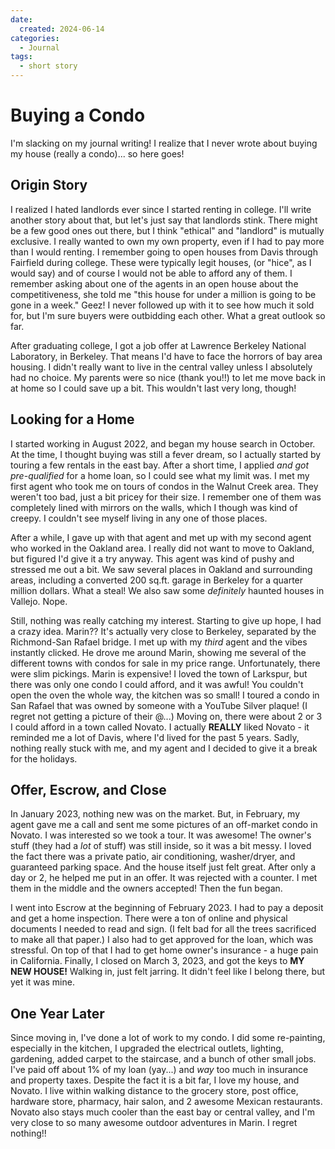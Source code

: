 ```yaml
---
date:
  created: 2024-06-14
categories:
  - Journal
tags:
  - short story
---
```

# Buying a Condo

I'm slacking on my journal writing! I realize that I never wrote about buying my house (really a condo)... so here goes!

<!-- more -->

## Origin Story

I realized I hated landlords ever since I started renting in college. I'll write another story about that, but let's just say that landlords stink. There might be a few good ones out there, but I think "ethical" and "landlord" is mutually exclusive. I really wanted to own my own property, even if I had to pay more than I would renting. I remember going to open houses from Davis through Fairfield during college. These were typically legit houses, (or "hice", as I would say) and of course I would not be able to afford any of them. I remember asking about one of the agents in an open house about the competitiveness, she told me "this house for under a million is going to be gone in a week." Geez! I never followed up with it to see how much it sold for, but I'm sure buyers were outbidding each other. What a great outlook so far.

After graduating college, I got a job offer at Lawrence Berkeley National Laboratory, in Berkeley. That means I'd have to face the horrors of bay area housing. I didn't really want to live in the central valley unless I absolutely had no choice. My parents were so nice (thank you!!) to let me move back in at home so I could save up a bit. This wouldn't last very long, though!

## Looking for a Home

I started working in August 2022, and began my house search in October. At the time, I thought buying was still a fever dream, so I actually started by touring a few rentals in the east bay. After a short time, I applied *and got pre-qualified* for a home loan, so I could see what my limit was. I met my first agent who took me on tours of condos in the Walnut Creek area. They weren't too bad, just a bit pricey for their size. I remember one of them was completely lined with mirrors on the walls, which I though was kind of creepy. I couldn't see myself living in any one of those places.

After a while, I gave up with that agent and met up with my second agent who worked in the Oakland area. I really did not want to move to Oakland, but figured I'd give it a try anyway. This agent was kind of pushy and stressed me out a bit. We saw several places in Oakland and surrounding areas, including a converted 200 sq.ft. garage in Berkeley for a quarter million dollars. What a steal! We also saw some *definitely* haunted houses in Vallejo. Nope.

Still, nothing was really catching my interest. Starting to give up hope, I had a crazy idea. Marin?? It's actually very close to Berkeley, separated by the Richmond-San Rafael bridge. I met up with my *third* agent and the vibes instantly clicked. He drove me around Marin, showing me several of the different towns with condos for sale in my price range. Unfortunately, there were slim pickings. Marin is expensive! I loved the town of Larkspur, but there was only one condo I could afford, and it was awful! You couldn't open the oven the whole way, the kitchen was so small! I toured a condo in San Rafael that was owned by someone with a YouTube Silver plaque! (I regret not getting a picture of their @...) Moving on, there were about 2 or 3 I could afford in a town called Novato. I actually **REALLY** liked Novato - it reminded me a lot of Davis, where I'd lived for the past 5 years. Sadly, nothing really stuck with me, and my agent and I decided to give it a break for the holidays.

## Offer, Escrow, and Close

In January 2023, nothing new was on the market. But, in February, my agent gave me a call and sent me some pictures of an off-market condo in Novato. I was interested so we took a tour. It was awesome! The owner's stuff (they had a *lot* of stuff) was still inside, so it was a bit messy. I loved the fact there was a private patio, air conditioning, washer/dryer, and guaranteed parking space. And the house itself just felt great. After only a day or 2, he helped me put in an offer. It was rejected with a counter. I met them in the middle and the owners accepted! Then the fun began.

I went into Escrow at the beginning of February 2023. I had to pay a deposit and get a home inspection. There were a ton of online and physical documents I needed to read and sign. (I felt bad for all the trees sacrificed to make all that paper.) I also had to get approved for the loan, which was stressful. On top of that I had to get home owner's insurance - a huge pain in California. Finally, I closed on March 3, 2023, and got the keys to **MY NEW HOUSE!** Walking in, just felt jarring. It didn't feel like I belong there, but yet it was mine.

## One Year Later

Since moving in, I've done a lot of work to my condo. I did some re-painting, especially in the kitchen, I upgraded the electrical outlets, lighting, gardening, added carpet to the staircase, and a bunch of other small jobs. I've paid off about 1% of my loan (yay...) and *way* too much in insurance and property taxes. Despite the fact it is a bit far, I love my house, and Novato. I live within walking distance to the grocery store, post office, hardware store, pharmacy, hair salon, and 2 awesome Mexican restaurants. Novato also stays much cooler than the east bay or central valley, and I'm very close to so many awesome outdoor adventures in Marin. I regret nothing!!